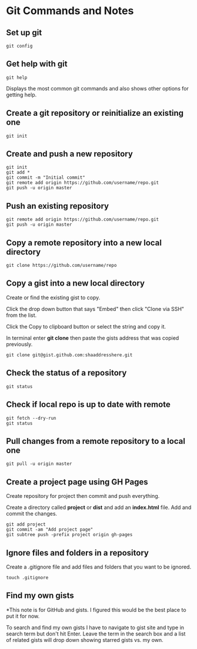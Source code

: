 # Git Commands and Notes

## Set up git

    git config

## Get help with git

    git help

Displays the most common git commands and also shows other options for getting help.

## Create a git repository or reinitialize an existing one

    git init

## Create and push a new repository

    git init
    git add *
    git commit -m "Initial commit"
    git remote add origin https://github.com/username/repo.git
    git push -u origin master

## Push an existing repository

    git remote add origin https://github.com/username/repo.git
    git push -u origin master

## Copy a remote repository into a new local directory

    git clone https://github.com/username/repo

## Copy a gist into a new local directory

Create or find the existing gist to copy.

Click the drop down button that says "Embed" then click "Clone via SSH" from the list.

Click the Copy to clipboard button or select the string and copy it.

In terminal enter **git clone** then paste the gists address that was copied previously.

    git clone git@gist.github.com:shaaddresshere.git

## Check the status of a repository

    git status

## Check if local repo is up to date with remote

    git fetch --dry-run
    git status

## Pull changes from a remote repository to a local one

    git pull -u origin master

## Create a project page using GH Pages

Create repository for project then commit and push everything.

Create a directory called **project** or **dist** and add an **index.html** file. Add and commit the changes.

    git add project
    git commit -am "Add project page"
    git subtree push -prefix project origin gh-pages

## Ignore files and folders in a repository

Create a .gitignore file and add files and folders that you want to be ignored.

    touch .gitignore

## Find my own gists

*This note is for GitHub and gists. I figured this would be the best place to put it for now.

To search and find my own gists I have to navigate to gist site and type in search term but don't hit Enter. Leave the term in the search box and a list of related gists will drop down showing starred gists vs. my own.